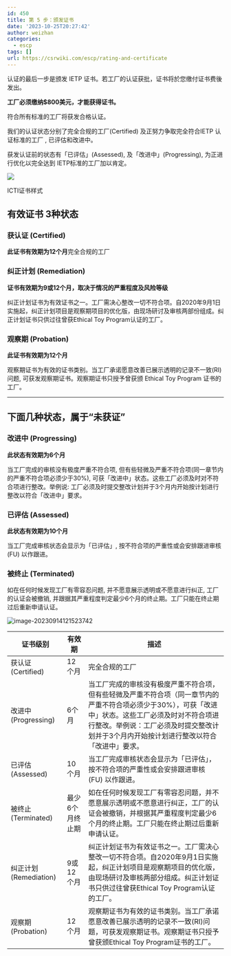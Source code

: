 ```yaml
---
id: 450
title: 第 5 步：颁发证书
date: '2023-10-25T20:27:42'
author: weizhan
categories:
  - escp
tags: []
url: https://csrwiki.com/escp/rating-and-certificate
---
```


认证的最后一步是颁发 IETP 证书。若工厂的认证获批，证书将於您缴付证书费後发出。

**工厂必须缴纳$800美元，才能获得证书。**

符合所有标准的工厂将获发合格认证。

我们的认证状态分别了完全合规的工厂(Certified) 及正努力争取完全符合IETP 认证标准的工厂 , 已评估和改进中。

获发认证前的状态有「已评估」(Assessed), 及「改进中」(Progressing), 为正进行优化以完全达到 IETP标准的工厂加以肯定。

![](https://csrwiki.com/wp-content/uploads/2024/03/ICTI.jpg)

ICTI证书样式

## 有效证书 3种状态

### 获认证 (Certified)

**此证书有效期为12个月**完全合规的工厂

### 纠正计划 (Remediation)

**证书有效期为9或12个月，取决于情况的严重程度及风险等级**

纠正计划证书为有效证书之一。工厂需决心整改一切不符合项。自2020年9月1日实施起，纠正计划项目是观察期项目的优化版，由现场研讨及审核两部份组成。纠正计划证书只供过往曾获Ethical Toy Program认证的工厂。

### 观察期 (Probation)

**此证书有效期为12个月**

观察期证书为有效的证书类别。当工厂承诺愿意改善已展示透明的记录不一致(RI) 问题, 可获发观察期证书。观察期证书只授予曾获颁 Ethical Toy Program 证书的工厂。

***

## 下面几种状态，属于“未获证”

### 改进中 (Progressing)

**此状态有效期为6个月**

当工厂完成的审核没有极度严重不符合项, 但有些轻微及严重不符合项(同一章节内的严重不符合项必须少于30%), 可获「改进中」状态。这些工厂必须及时对不符合项进行整改。举例说: 工厂必须及时提交整改计划并于3个月内开始按计划进行整改以符合「改进中」要求。

### 已评估 (Assessed)

**此状态有效期为10个月**

当工厂完成审核状态会显示为「已评估」, 按不符合项的严重性或会安排跟进审核 (FU) 以作跟进。

### 被终止 (Terminated)

如在任何时候发现工厂有零容忍问题, 并不愿意展示透明或不愿意进行纠正, 工厂的认证会被撤销, 并跟据其严重程度判定最少6个月的终止期。工厂只能在终止期过后重新申请认证。

![image-20230914121523742](https://csrwiki.com/wp-content/uploads/2024/03/image-20230914121523742.png)

| 证书级别               | 有效期      | 描述                                                                                                                          |
| ------------------ | -------- | --------------------------------------------------------------------------------------------------------------------------- |
| 获认证 (Certified)    | 12个月     | 完全合规的工厂                                                                                                                     |
| 改进中 (Progressing)  | 6个月      | 当工厂完成的审核没有极度严重不符合项，但有些轻微及严重不符合项（同一章节内的严重不符合项必须少于30%），可获「改进中」状态。这些工厂必须及时对不符合项进行整改。举例说：工厂必须及时提交整改计划并于3个月内开始按计划进行整改以符合「改进中」要求。 |
| 已评估 (Assessed)     | 10个月     | 当工厂完成审核状态会显示为「已评估」，按不符合项的严重性或会安排跟进审核 (FU) 以作跟进。                                                                             |
| 被终止 (Terminated)   | 最少6个月终止期 | 如在任何时候发现工厂有零容忍问题，并不愿意展示透明或不愿意进行纠正，工厂的认证会被撤销，并根据其严重程度判定最少6个月的终止期。工厂只能在终止期过后重新申请认证。                                           |
| 纠正计划 (Remediation) | 9或12个月   | 纠正计划证书为有效证书之一。工厂需决心整改一切不符合项。自2020年9月1日实施起，纠正计划项目是观察期项目的优化版，由现场研讨及审核两部分组成。纠正计划证书只供过往曾获Ethical Toy Program认证的工厂。              |
| 观察期 (Probation)    | 12个月     | 观察期证书为有效的证书类别。当工厂承诺愿意改善已展示透明的记录不一致(RI)问题，可获发观察期证书。观察期证书只授予曾获颁Ethical Toy Program证书的工厂。                                      |
